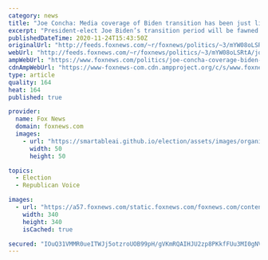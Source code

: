 ```yaml
---
category: news
title: "Joe Concha: Media coverage of Biden transition has been just like the campaign, 'no scrutiny'"
excerpt: "President-elect Joe Biden’s transition period will be fawned over by the media compared with President Trump, Fox News contributor Joe Concha said on Tuesday."
publishedDateTime: 2020-11-24T15:43:50Z
originalUrl: "http://feeds.foxnews.com/~r/foxnews/politics/~3/mYW08oLSRtA/joe-concha-coverage-biden-transition-just-like-campaign-no-questions"
webUrl: "http://feeds.foxnews.com/~r/foxnews/politics/~3/mYW08oLSRtA/joe-concha-coverage-biden-transition-just-like-campaign-no-questions"
ampWebUrl: "https://www.foxnews.com/politics/joe-concha-coverage-biden-transition-just-like-campaign-no-questions.amp"
cdnAmpWebUrl: "https://www-foxnews-com.cdn.ampproject.org/c/s/www.foxnews.com/politics/joe-concha-coverage-biden-transition-just-like-campaign-no-questions.amp"
type: article
quality: 164
heat: 164
published: true

provider:
  name: Fox News
  domain: foxnews.com
  images:
    - url: "https://smartableai.github.io/election/assets/images/organizations/foxnews.com-50x50.jpg"
      width: 50
      height: 50

topics:
  - Election
  - Republican Voice

images:
  - url: "https://a57.foxnews.com/static.foxnews.com/foxnews.com/content/uploads/2020/10/340/340/image-5.png?ve=1&tl=1"
    width: 340
    height: 340
    isCached: true

secured: "IOuQ31VMMR0ueITWJj5otzroUOB99pH/gVKmRQAIHJU2zp8PKkfFUu3MI0gNVuRgLlqhoOimpXyS+uUG5tLt+goUQcGePscC+A35QA+SSTwDdLYv1X7IRs8jJviu8GFIK+NK1jgHUdBvNzob9Mmwyiud09xNlIfvKFCoBKjCB82QTR9wM04DkvKvfGe6z4X9u7UNsZ/aScIzWkvUeanwpHmEdBFp38NywmKgqQPOtWaWsfdBH1P88jq3TQM80MZZmvxvLxTgaU9XHjYmXy/jtfhM40lHl/qlirgcleRNcvWoqwwrvdVabKkLC/CQipuYWCDO++aT47xszfrSxduLQULdrUIJpdoeH353pdHXhOg=;CfB0QgVVQYfsJnqqkt6JhQ=="
---
```


